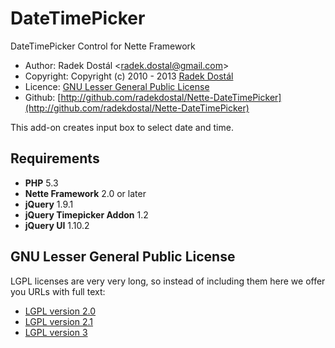 ﻿DateTimePicker
==============

DateTimePicker Control for Nette Framework

- Author: Radek Dostál <[radek.dostal@gmail.com](radek.dostal@gmail.com)>
- Copyright: Copyright (c) 2010 - 2013 [Radek Dostál](http://www.radekdostal.cz)
- Licence: [GNU Lesser General Public License](http://www.gnu.org/licenses/)
- Github: [http://github.com/radekdostal/Nette-DateTimePicker](http://github.com/radekdostal/Nette-DateTimePicker)

This add-on creates input box to select date and time.

Requirements
------------

- **PHP** 5.3
- **Nette Framework** 2.0 or later
- **jQuery** 1.9.1
- **jQuery Timepicker Addon** 1.2
- **jQuery UI** 1.10.2

GNU Lesser General Public License
---------------------------------

LGPL licenses are very very long, so instead of including them here we offer you URLs with full text:

- [LGPL version 2.0](http://www.gnu.org/licenses/old-licenses/lgpl-2.0.html)
- [LGPL version 2.1](http://www.gnu.org/licenses/lgpl-2.1.html)
- [LGPL version 3](http://www.gnu.org/licenses/lgpl-3.0.html)